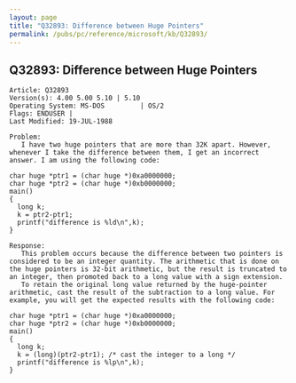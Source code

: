 ```yaml
---
layout: page
title: "Q32893: Difference between Huge Pointers"
permalink: /pubs/pc/reference/microsoft/kb/Q32893/
---
```


## Q32893: Difference between Huge Pointers

	Article: Q32893
	Version(s): 4.00 5.00 5.10 | 5.10
	Operating System: MS-DOS         | OS/2
	Flags: ENDUSER |
	Last Modified: 19-JUL-1988
	
	Problem:
	   I have two huge pointers that are more than 32K apart. However,
	whenever I take the difference between them, I get an incorrect
	answer. I am using the following code:
	
	char huge *ptr1 = (char huge *)0xa0000000;
	char huge *ptr2 = (char huge *)0xb0000000;
	main()
	{
	  long k;
	  k = ptr2-ptr1;
	  printf("difference is %ld\n",k);
	}
	
	Response:
	   This problem occurs because the difference between two pointers is
	considered to be an integer quantity. The arithmetic that is done on
	the huge pointers is 32-bit arithmetic, but the result is truncated to
	an integer, then promoted back to a long value with a sign extension.
	   To retain the original long value returned by the huge-pointer
	arithmetic, cast the result of the subtraction to a long value. For
	example, you will get the expected results with the following code:
	
	char huge *ptr1 = (char huge *)0xa0000000;
	char huge *ptr2 = (char huge *)0xb0000000;
	main()
	{
	  long k;
	  k = (long)(ptr2-ptr1); /* cast the integer to a long */
	  printf("difference is %lp\n",k);
	}
